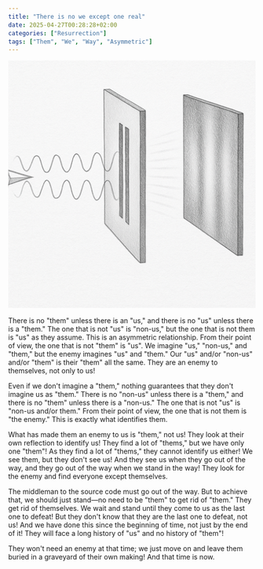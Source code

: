 ```yaml
---
title: "There is no we except one real"
date: 2025-04-27T00:28:28+02:00
categories: ["Resurrection"]
tags: ["Them", "We", "Way", "Asymmetric"]
---
```

![Them](them.png)

There is no "them" unless there is an "us," and there is no "us" unless there is a "them." The one that is not "us" is "non-us," but the one that is not them is "us" as they assume. This is an asymmetric relationship. From their point of view, the one that is not "them" is "us". We imagine "us," "non-us," and "them," but the enemy imagines "us" and "them." Our "us" and/or "non-us" and/or "them" is their "them" all the same. They are an enemy to themselves, not only to us!

Even if we don't imagine a "them," nothing guarantees that they don't imagine us as "them." There is no "non-us" unless there is a "them," and there is no "them" unless there is a "non-us." The one that is not "us" is "non-us and/or them." From their point of view, the one that is not them is "the enemy." This is exactly what identifies them.

What has made them an enemy to us is "them," not us! They look at their own reflection to identify us! They find a lot of "thems," but we have only one "them"! As they find a lot of "thems," they cannot identify us either! We see them, but they don't see us! And they see us when they go out of the way, and they go out of the way when we stand in the way! They look for the enemy and find everyone except themselves.

The middleman to the source code must go out of the way. But to achieve that, we should just stand—no need to be "them" to get rid of "them." They get rid of themselves. We wait and stand until they come to us as the last one to defeat! But they don't know that they are the last one to defeat, not us! And we have done this since the beginning of time, not just by the end of it! They will face a long history of "us" and no history of "them"!

They won't need an enemy at that time; we just move on and leave them buried in a graveyard of their own making! And that time is now.

